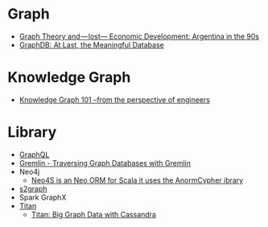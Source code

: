 Graph
=====
* [Graph Theory and — lost— Economic Development: Argentina in the 90s](https://medium.com/@JavierBurroni/graph-theory-and-the-lost-economic-development-argentina-in-the-90s-dbcbd04aad06)
* [GraphDB: At Last, the Meaningful Database](http://www.ontotext.com/documents/reports/PW_Ontotext.pdf)

# Knowledge Graph
* [Knowledge Graph 101 –from the perspective of engineers](http://www.slideshare.net/hustwj/knowledge-graph-101-from-the-perspective-of-engineers)

# Library
* [GraphQL](https://facebook.github.io/react/blog/2015/05/01/graphql-introduction.html)
* [Gremlin - Traversing Graph Databases with Gremlin](http://www.slideshare.net/slidarko/traversing-graph-databases-with-gremlin)
* Neo4j
  * [Neo4S is an Neo ORM for Scala it uses the AnormCypher ibrary](https://github.com/mrkaspa/Neo4S)
* [s2graph](https://github.com/daumkakao/s2graph)
* Spark GraphX
* [Titan](http://thinkaurelius.github.io/titan/)
  * [Titan: Big Graph Data with Cassandra](http://www.slideshare.net/knowfrominfo/titan-big-graph-data-with-cassandra)